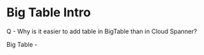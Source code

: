 # Big Table Intro
Q - Why is it easier to add table in BigTable than in Cloud Spanner?

Big Table - 
